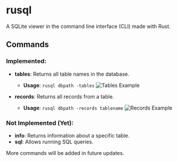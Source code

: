 # rusql

A SQLite viewer in the command line interface (CLI) made with Rust.

## Commands

### Implemented:

* **tables**: Returns all table names in the database.
  * **Usage**: `rusql dbpath -tables`
  ![Tables Example](https://ibb.co/wgC0LKL)

* **records**: Returns all records from a table.
  * **Usage**: `rusql dbpath -records tablename`
  ![Records Example](https://ibb.co/j6vLGn5)

### Not Implemented (Yet):

* **info**: Returns information about a specific table.
* **sql**: Allows running SQL queries.

More commands will be added in future updates.

